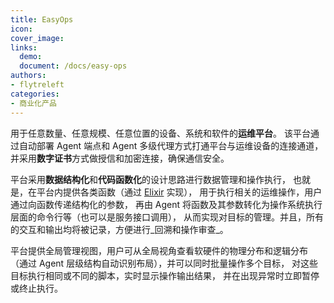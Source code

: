 ```yaml
---
title: EasyOps
icon:
cover_image:
links:
  demo:
  document: /docs/easy-ops
authors:
- flytreleft
categories:
- 商业化产品
---
```


用于任意数量、任意规模、任意位置的设备、系统和软件的**运维平台**。
该平台通过自动部署 Agent 端点和 Agent 多级代理方式打通平台与运维设备的连接通道，
并采用**数字证书**方式做授信和加密连接，确保通信安全。

平台采用**数据结构化**和**代码函数化**的设计思路进行数据管理和操作执行，
也就是，在平台内提供各类函数（通过 [Elixir](https://elixir-lang.org/) 实现），
用于执行相关的运维操作，用户通过向函数传递结构化的参数，
再由 Agent 将函数及其参数转化为操作系统执行层面的命令行等（也可以是服务接口调用），
从而实现对目标的管理。并且，所有的交互和输出均将被记录，方便进行_回溯和操作审查_。

平台提供全局管理视图，用户可从全局视角查看软硬件的物理分布和逻辑分布
（通过 Agent 层级结构自动识别布局），并可以同时批量操作多个目标，
对这些目标执行相同或不同的脚本，实时显示操作输出结果，
并在出现异常时立即暂停或终止执行。
<!-- more -->
